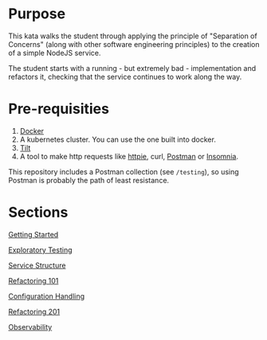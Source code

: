# Purpose

This kata walks the student through applying the principle of "Separation of Concerns" (along with other software engineering principles) to the creation of a simple NodeJS service.

The student starts with a running - but extremely bad - implementation and refactors it, checking that the service continues to work along the way.

# Pre-requisities

1. [Docker](https://docs.docker.com/get-docker/)
2. A kubernetes cluster. You can use the one built into docker.
3. [Tilt](https://docs.tilt.dev/install.html)
4. A tool to make http requests like [httpie](https://httpie.io/), curl, [Postman](https://www.postman.com/downloads/) or [Insomnia](https://insomnia.rest/).

This repository includes a Postman collection (see `/testing`), so using Postman is probably the path of least resistance.

# Sections

[Getting Started](sections/010_getting_started.md)

[Exploratory Testing](sections/020_exploratory_testing.md)

[Service Structure](sections/030_service_structure.md)

[Refactoring 101](sections/040_extract_to_functions.md)

[Configuration Handling](sections/050_handle_configuration.md)

[Refactoring 201](sections/060_more_services.md)

[Observability](sections/070_better_observability.md)
